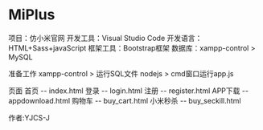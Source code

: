 # MiPlus

项目：仿小米官网
开发工具：Visual Studio Code
开发语言：HTML+Sass+javaScript
框架工具：Bootstrap框架
数据库：xampp-control > MySQL

准备工作
xampp-control > 运行SQL文件
nodejs > cmd窗口运行app.js

页面
首页 -- index.html
登录 -- login.html
注册 -- register.html
APP下载 -- appdownload.html
购物车 -- buy_cart.html
小米秒杀 -- buy_seckill.html

作者:YJCS-J
